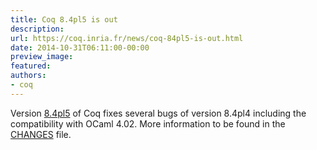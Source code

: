 ```yaml
---
title: Coq 8.4pl5 is out
description:
url: https://coq.inria.fr/news/coq-84pl5-is-out.html
date: 2014-10-31T06:11:00-00:00
preview_image:
featured:
authors:
- coq
---
```



<p>Version <a href="https://coq.inria.fr/coq-84">8.4pl5</a> of Coq fixes several bugs of version 8.4pl4 including the compatibility with OCaml 4.02. More information to be found in the <a href="https://coq.inria.fr/distrib/V8.4pl5/CHANGES">CHANGES</a> file.</p>

 
